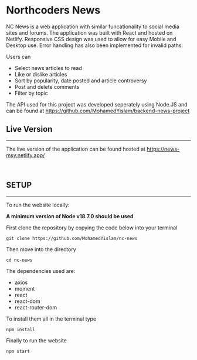 # Northcoders News

NC News is a web application with similar funcationality to social media sites and forums. The application was built with React and hosted on  Netlify. Responsive CSS design was used to allow for easy Mobile and Desktop use. Error handling has also been implemented for invalid paths.

Users can

- Select news articles to read
- Like or dislike articles
- Sort by popularity, date posted and article controversy
- Post and delete comments
- Filter by topic

The API used for this project was developed seperately using Node.JS and can be found at https://github.com/MohamedYislam/backend-news-project

## Live Version
------

The live version of the application  can be found hosted at 
https://news-msy.netlify.app/
<p>&nbsp;</p>

## SETUP
-----

To run the website locally:

 **A minimum version of Node v18.7.0 should be used**

First clone the repository by copying the code below into your terminal

    git clone https://github.com/MohamedYislam/nc-news

Then move into the directory 

    cd nc-news


The dependencies used are:

- axios
- moment
- react
- react-dom
- react-router-dom


To install them all in the terminal type

    npm install

Finally to run the website

    npm start

